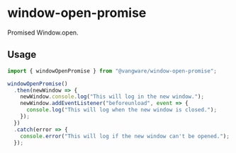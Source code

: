 # window-open-promise

Promised Window.open.

## Usage

```typescript
import { windowOpenPromise } from "@vangware/window-open-promise";

windowOpenPromise()
  .then(newWindow => {
    newWindow.console.log("This will log in the new window.");
    newWindow.addEventListener("beforeunload", event => {
      console.log("This will log when the new window is closed.");
    });
  })
  .catch(error => {
    console.error("This will log if the new window can't be opened.");
  });
```
